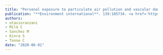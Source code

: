 ```yaml
---
title: "Personal exposure to particulate air pollution and vascular damage in peri-urban South India"
publication: "**Environment international**. 139:105734. <a href='https://doi.org/10.1016/j.envint.2020.105734' target='_blank' rel='noopener noreferrer'>10.1016/j.envint.2020.105734</a>"
authors:
- otavioranzani
- Milà C
- Sanchez M
- Kinra S
- Tonne C
date: "2020-06-01"
---
```

